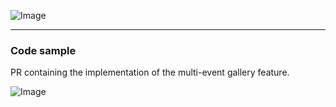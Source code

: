 ![Image](https://github.com/user-attachments/assets/682ba28f-6176-4d6f-a4e9-2735e12a373e)

______
### Code sample
PR containing the implementation of the multi-event gallery feature.

![Image](https://github.com/user-attachments/assets/92fdfea7-b82f-4eb6-8a21-6cac2104a61c)